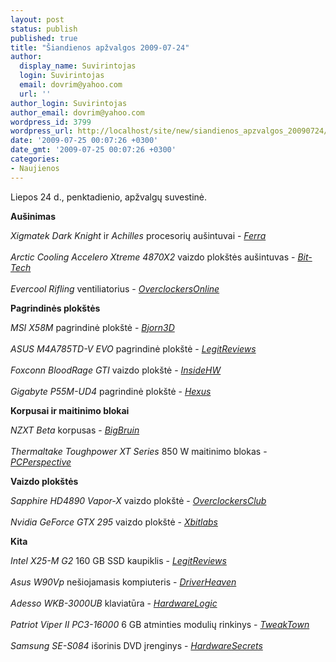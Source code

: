 ```yaml
---
layout: post
status: publish
published: true
title: "Šiandienos apžvalgos 2009-07-24"
author:
  display_name: Suvirintojas
  login: Suvirintojas
  email: dovrim@yahoo.com
  url: ''
author_login: Suvirintojas
author_email: dovrim@yahoo.com
wordpress_id: 3799
wordpress_url: http://localhost/site/new/siandienos_apzvalgos_20090724/
date: '2009-07-25 00:07:26 +0300'
date_gmt: '2009-07-25 00:07:26 +0300'
categories:
- Naujienos
---
```

<p>Liepos 24 d., penktadienio, apžvalgų suvestinė.</p>
<p><b>Aušinimas</b></p>
<p><i>Xigmatek Dark Knight</i> ir <i>Achilles</i> procesorių aušintuvai - <i><a class="ns" href="http://www.ferra.ru/online/cooling/89049/">Ferra</a></i><br />
<br /><i>Arctic Cooling Accelero Xtreme 4870X2</i> vaizdo plokštės aušintuvas - <i><a class="ns" href="http://www.bit-tech.net/hardware/cooling/2009/07/24/arcticcooling-accelero-xtreme-4870x2-review/1">Bit-Tech</a></i><br />
<br /><i>Evercool Rifling</i> ventiliatorius - <i><a class="ns" href="http://www.overclockersonline.net/?page=articles&num=3001">OverclockersOnline</a></i></p>
<p><b>Pagrindinės plokštės</b></p>
<p><i>MSI X58M</i> pagrindinė plokštė - <i><a class="ns" href="http://www.bjorn3d.com/read.php?cID=1628">Bjorn3D</a></i><br />
<br /><i>ASUS M4A785TD-V EVO</i> pagrindinė plokštė - <i><a class="ns" href="http://www.legitreviews.com/article/1024/1/">LegitReviews</a></i><br />
<br /><i>Foxconn BloodRage GTI</i> vaizdo plokštė - <i><a class="ns" href="http://www.insidehw.com/Reviews/Motherboards/Foxconn-BloodRage-GTI.html">InsideHW</a></i><br />
<br /><i>Gigabyte P55M-UD4</i> pagrindinė plokštė - <i><a class="ns" href="http://www.hexus.net/content/item.php?item=19396">Hexus</a></i></p>
<p><b>Korpusai ir maitinimo blokai</b></p>
<p><i>NZXT Beta</i> korpusas - <i><a class="ns" href="http://www.bigbruin.com/content/nzxtbeta_1">BigBruin</a></i><br />
<br /><i>Thermaltake Toughpower XT Series</i> 850 W maitinimo blokas - <i><a class="ns" href="http://www.pcper.com/article.php?aid=744">PCPerspective</a></i></p>
<p><b>Vaizdo plokštės</b></p>
<p><i>Sapphire HD4890 Vapor-X</i> vaizdo plokštė - <i><a class="ns" href="http://www.overclockersclub.com/reviews/sapphire__hd4890_vaporx_2gb/">OverclockersClub</a></i><br />
<br /><i>Nvidia GeForce GTX 295</i> vaizdo plokštė - <i><a class="ns" href="http://www.xbitlabs.com/articles/video/display/inno3d-geforce-gtx295-platinum.html">Xbitlabs</a></i></p>
<p><b>Kita</b></p>
<p><i>Intel X25-M G2</i> 160 GB SSD kaupiklis - <i><a class="ns" href="http://www.legitreviews.com/article/1022/1/">LegitReviews</a></i><br />
<br /><i>Asus W90Vp</i> nešiojamasis kompiuteris - <i><a class="ns" href="http://www.driverheaven.net/reviews.php?reviewid=810">DriverHeaven</a></i><br />
<br /><i>Adesso WKB-3000UB</i> klaviatūra - <i><a class="ns" href="http://www.hardwarelogic.com/news/138/ARTICLE/6810/2009-07-24.html">HardwareLogic</a></i><br />
<br /><i>Patriot Viper II PC3-16000</i> 6 GB atminties modulių rinkinys - <i><a class="ns" href="http://www.tweaktown.com/reviews/2839/patriot_viper_ii_pc3_16000_6gb_ddr3_kit/index.html">TweakTown</a></i><br />
<br /><i>Samsung SE-S084</i> išorinis DVD įrenginys - <i><a class="ns" href="http://www.hardwaresecrets.com/article/769">HardwareSecrets</a></i><br /></p>
